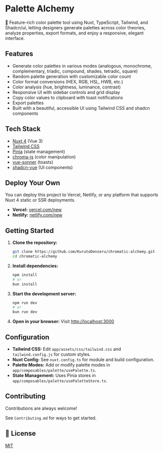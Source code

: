 # Palette Alchemy

🎨 Feature-rich color palette tool using Nuxt, TypeScript, Tailwind, and Shadcn/ui, letting designers generate palettes across color theories, analyze properties, export formats, and enjoy a responsive, elegant interface.

## Features

- Generate color palettes in various modes (analogous, monochrome, complementary, triadic, compound, shades, tetradic, square)
- Random palette generation with customizable color count
- Color format conversions (HEX, RGB, HSL, HWB, etc.)
- Color analysis (hue, brightness, luminance, contrast)
- Responsive UI with sidebar controls and grid display
- Copy color values to clipboard with toast notifications
- Export palettes
- Built with a beautiful, accessible UI using Tailwind CSS and shadcn components

## Tech Stack

- [Nuxt 4](https://nuxt.com/) (Vue 3)
- [Tailwind CSS](https://tailwindcss.com/)
- [Pinia](https://pinia.vuejs.org/) (state management)
- [chroma-js](https://gka.github.io/chroma.js/) (color manipulation)
- [vue-sonner](https://github.com/emilkowalski/vue-sonner) (toasts)
- [shadcn-vue](https://ui.shadcn.com/) (UI components)

## Deploy Your Own

You can deploy this project to Vercel, Netlify, or any platform that supports Nuxt 4 static or SSR deployments.

- **Vercel:** [vercel.com/new](https://vercel.com/new)
- **Netlify:** [netlify.com/new](https://app.netlify.com/start)

## Getting Started

1. **Clone the repository:**

   ```bash
   git clone https://github.com/KurutoDenzeru/chromatic-alchemy.git
   cd chromatic-alchemy
   ```

2. **Install dependencies:**

   ```bash
   npm install
   # or
   bun install
   ```

3. **Start the development server:**

   ```bash
   npm run dev
   # or
   bun run dev
   ```

4. **Open in your browser:**
   Visit [http://localhost:3000](http://localhost:3000)

## Configuration

- **Tailwind CSS:** Edit `app/assets/css/tailwind.css` and `tailwind.config.js` for custom styles.
- **Nuxt Config:** See `nuxt.config.ts` for module and build configuration.
- **Palette Modes:** Add or modify palette modes in `app/composables/palette/usePalette.ts`.
- **State Management:** Uses Pinia stores in `app/composables/palette/usePaletteStore.ts`.

## Contributing

Contributions are always welcome!

See `Contributing.md` for ways to get started.

<!-- Please adhere to this project's `Code of Conduct`. -->

## 📄 License

[MIT](LICENSE)
